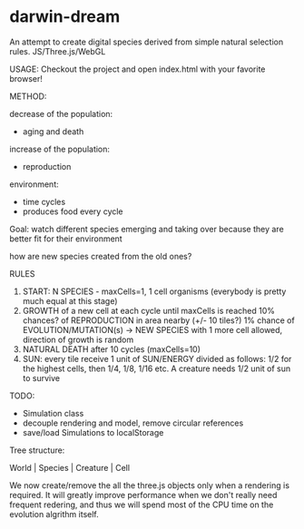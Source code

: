 darwin-dream
============

An attempt to create digital species derived from simple natural selection rules. JS/Three.js/WebGL

USAGE:
  Checkout the project and open index.html with your favorite browser!


METHOD:

decrease of the population:
- aging and death

increase of the population:
- reproduction

environment:
- time cycles
- produces food every cycle

Goal: watch different species emerging and taking over because they are better fit for their environment

how are new species created from the old ones?

RULES
1) START: N SPECIES - maxCells=1, 1 cell organisms (everybody is pretty much equal at this stage)
2) GROWTH of a new cell at each cycle until maxCells is reached
   10% chances? of REPRODUCTION in area nearby (+/- 10 tiles?)
   1% chance of EVOLUTION/MUTATION(s) -> NEW SPECIES with 1 more cell allowed, direction of growth is random
3) NATURAL DEATH after 10 cycles (maxCells=10) 
4) SUN: every tile receive 1 unit of SUN/ENERGY divided as follows:
1/2 for the highest cells, then 1/4, 1/8, 1/16 etc.
A creature needs 1/2 unit of sun to survive


TODO:
- Simulation class
- decouple rendering and model, remove circular references
- save/load Simulations to localStorage

Tree structure:

World
  |
Species
  |
Creature
  |
Cell

We now create/remove the all the three.js objects only when a rendering is required.
It will greatly improve performance when we don't really need frequent redering,
and thus we will spend most of the CPU time on the evolution algrithm itself.
